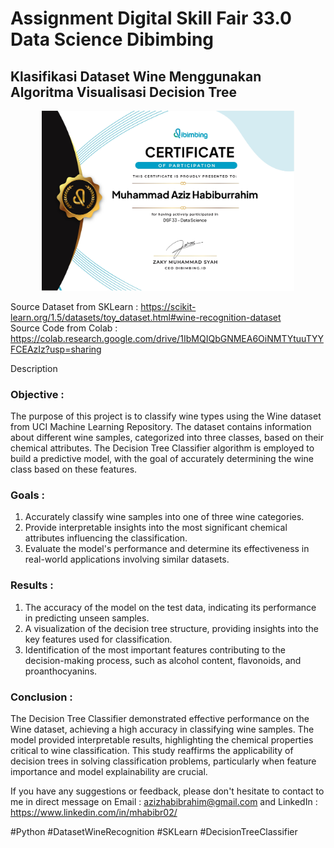 # Assignment Digital Skill Fair 33.0 Data Science Dibimbing
## Klasifikasi Dataset Wine Menggunakan Algoritma Visualisasi Decision Tree

<p align="center">
<img src="/Certificate/Sertifikat Digital Skill Fair 33 Data Science.jpg" width="80%" height="30%">
</p>

Source Dataset from SKLearn : https://scikit-learn.org/1.5/datasets/toy_dataset.html#wine-recognition-dataset <br>
Source Code from Colab : https://colab.research.google.com/drive/1IbMQIQbGNMEA6OiNMTYtuuTYYFCEAzIz?usp=sharing

Description

### Objective :
The purpose of this project is to classify wine types using the Wine dataset from UCI Machine Learning Repository. The dataset contains information about different wine samples, categorized into three classes, based on their chemical attributes. The Decision Tree Classifier algorithm is employed to build a predictive model, with the goal of accurately determining the wine class based on these features.

### Goals :
1. Accurately classify wine samples into one of three wine categories.
2. Provide interpretable insights into the most significant chemical attributes influencing the classification.
3. Evaluate the model's performance and determine its effectiveness in real-world applications involving similar datasets.

### Results :
1. The accuracy of the model on the test data, indicating its performance in predicting unseen samples.
2. A visualization of the decision tree structure, providing insights into the key features used for classification.
3. Identification of the most important features contributing to the decision-making process, such as alcohol content, flavonoids, and proanthocyanins.
   
### Conclusion :
The Decision Tree Classifier demonstrated effective performance on the Wine dataset, achieving a high accuracy in classifying wine samples. The model provided interpretable results, highlighting the chemical properties critical to wine classification. This study reaffirms the applicability of decision trees in solving classification problems, particularly when feature importance and model explainability are crucial.

If you have any suggestions or feedback, please don't hesitate to contact to me in direct message on Email : azizhabibrahim@gmail.com and LinkedIn : https://www.linkedin.com/in/mhabibr02/

#Python #DatasetWineRecognition #SKLearn #DecisionTreeClassifier
